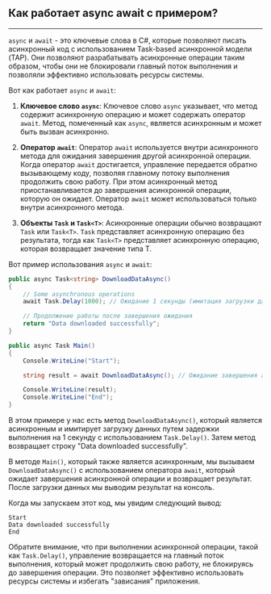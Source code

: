 ## Как работает async await с примером? ##
---

`async` и `await` - это ключевые слова в C#, которые позволяют писать асинхронный код с использованием Task-based асинхронной модели (TAP). Они позволяют разрабатывать асинхронные операции таким образом, чтобы они не блокировали главный поток выполнения и позволяли эффективно использовать ресурсы системы.

Вот как работает `async` и `await`:

1. **Ключевое слово `async`**: Ключевое слово `async` указывает, что метод содержит асинхронную операцию и может содержать оператор `await`. Метод, помеченный как `async`, является асинхронным и может быть вызван асинхронно.

2. **Оператор `await`**: Оператор `await` используется внутри асинхронного метода для ожидания завершения другой асинхронной операции. Когда оператор `await` достигается, управление передается обратно вызывающему коду, позволяя главному потоку выполнения продолжить свою работу. При этом асинхронный метод приостанавливается до завершения асинхронной операции, которую он ожидает. Оператор `await` может использоваться только внутри асинхронного метода.

3. **Объекты `Task` и `Task<T>`**: Асинхронные операции обычно возвращают `Task` или `Task<T>`. `Task` представляет асинхронную операцию без результата, тогда как `Task<T>` представляет асинхронную операцию, которая возвращает значение типа T.

Вот пример использования `async` и `await`:

```csharp
public async Task<string> DownloadDataAsync()
{
    // Some asynchronous operations
    await Task.Delay(1000); // Ожидание 1 секунды (имитация загрузки данных)

    // Продолжение работы после завершения ожидания
    return "Data downloaded successfully";
}

public async Task Main()
{
    Console.WriteLine("Start");

    string result = await DownloadDataAsync(); // Ожидание завершения асинхронной операции

    Console.WriteLine(result);
    Console.WriteLine("End");
}
```

В этом примере у нас есть метод `DownloadDataAsync()`, который является асинхронным и имитирует загрузку данных путем задержки выполнения на 1 секунду с использованием `Task.Delay()`. Затем метод возвращает строку "Data downloaded successfully".

В методе `Main()`, который также является асинхронным, мы вызываем `DownloadDataAsync()` с использованием оператора `await`, который ожидает завершения асинхронной операции и возвращает результат. После загрузки данных мы выводим результат на консоль.

Когда мы запускаем этот код, мы увидим следующий вывод:

```
Start
Data downloaded successfully
End
```

Обратите внимание, что при выполнении асинхронной операции, такой как `Task.Delay()`, управление возвращается на главный поток выполнения, который может продолжить свою работу, не блокируясь до завершения операции. Это позволяет эффективно использовать ресурсы системы и избегать "зависания" приложения.
